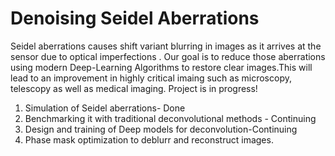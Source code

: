 # Denoising Seidel Aberrations
Seidel aberrations causes shift variant blurring in images as it arrives at the sensor due to optical imperfections . Our goal is to reduce those aberrations using modern Deep-Learning Algorithms to restore clear images.This will lead to an improvement in highly critical imaing such as microscopy, telescopy as well as medical imaging.
Project is in progress!

1. Simulation of Seidel aberrations- Done
2. Benchmarking it with traditional deconvolutional methods - Continuing
2. Design and training of Deep models for deconvolution-Continuing
3. Phase mask optimization to deblurr and reconstruct images.

